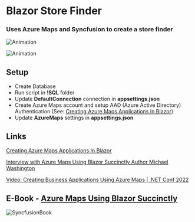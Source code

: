 # Blazor Store Finder 
### Uses Azure Maps and Syncfusion to create a store finder
![Animation](https://user-images.githubusercontent.com/1857799/160306103-f575b5c1-1e11-472a-a96f-19fa5f069748.gif)

![Animation](https://user-images.githubusercontent.com/1857799/159494290-5a1cd6a9-aa56-4c52-9de2-c53e34c265cd.gif)

## Setup

- Create Database
- Run script in **!SQL** folder
- Update **DefaultConnection** connection in **appsettings.json**
- Create Azure Maps account and setup AAD (Azure Active Directory) Authentication (See: [Creating Azure Maps Applications In Blazor](https://blazorhelpwebsite.com/ViewBlogPost/59))
- Update **AzureMaps** settings in **appsettings.json**

## Links
[Creating Azure Maps Applications In Blazor](https://blazorhelpwebsite.com/ViewBlogPost/59)

[Interview with Azure Maps Using Blazor Succinctly Author Michael Washington](https://www.syncfusion.com/blogs/post/interview-with-azure-maps-using-blazor-succinctly-author-michael-washington.aspx)

[Video: Creating Business Applications Using Azure Maps | .NET Conf 2022](https://www.youtube.com/watch?v=WPRVLKyklVQ)
## E-Book - [Azure Maps Using Blazor Succinctly](https://www.syncfusion.com/succinctly-free-ebooks/azure-maps-using-blazor-succinctly) 
![SyncfusionBook](https://user-images.githubusercontent.com/1857799/202549845-2dca8109-ab2f-47de-89bb-b05a088c683c.png)
